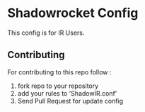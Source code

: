 # Shadowrocket Config

This config is for IR Users.

## Contributing

For contributing to this repo follow :

1. fork repo to your repository
2. add your rules to 'ShadowIR.conf'
3. Send Pull Request for update config